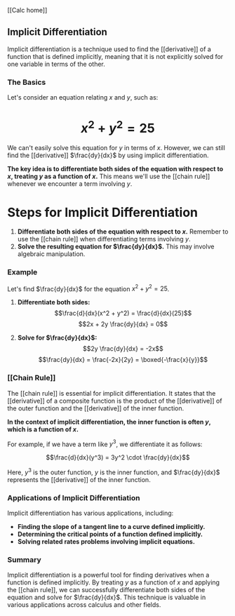[[Calc home]]
## Implicit Differentiation

Implicit differentiation is a technique used to find the [[derivative]] of a function that is defined implicitly, meaning that it is not explicitly solved for one variable in terms of the other. 

### The Basics

Let's consider an equation relating $x$ and $y$, such as:
# $$x^2 + y^2 = 25$$
We can't easily solve this equation for $y$ in terms of $x$. However, we can still find the [[derivative]] $\frac{dy}{dx}$ by using implicit differentiation.

**The key idea is to differentiate both sides of the equation with respect to $x$, treating $y$ as a function of $x$.** This means we'll use the [[chain rule]] whenever we encounter a term involving $y$.

# Steps for Implicit Differentiation

1. **Differentiate both sides of the equation with respect to $x$.** Remember to use the [[chain rule]] when differentiating terms involving $y$. 
2. **Solve the resulting equation for $\frac{dy}{dx}$.** This may involve algebraic manipulation.

### Example

Let's find $\frac{dy}{dx}$ for the equation $x^2 + y^2 = 25$.

1. **Differentiate both sides:**
   $$\frac{d}{dx}(x^2 + y^2) = \frac{d}{dx}(25)$$
   $$2x + 2y \frac{dy}{dx} = 0$$

2. **Solve for $\frac{dy}{dx}$:**
   $$2y \frac{dy}{dx} = -2x$$
   $$\frac{dy}{dx} = \frac{-2x}{2y} = \boxed{-\frac{x}{y}}$$

### [[Chain Rule]]

The [[chain rule]] is essential for implicit differentiation. It states that the [[derivative]] of a composite function is the product of the [[derivative]] of the outer function and the [[derivative]] of the inner function.

**In the context of implicit differentiation, the inner function is often $y$, which is a function of $x$.** 

For example, if we have a term like $y^3$, we differentiate it as follows:

$$\frac{d}{dx}(y^3) = 3y^2 \cdot \frac{dy}{dx}$$

Here, $y^3$ is the outer function, $y$ is the inner function, and $\frac{dy}{dx}$ represents the [[derivative]] of the inner function.
### Applications of Implicit Differentiation

Implicit differentiation has various applications, including:

* **Finding the slope of a tangent line to a curve defined implicitly.**
* **Determining the critical points of a function defined implicitly.**
* **Solving related rates problems involving implicit equations.**

### Summary

Implicit differentiation is a powerful tool for finding derivatives when a function is defined implicitly. By treating $y$ as a function of $x$ and applying the [[chain rule]], we can successfully differentiate both sides of the equation and solve for $\frac{dy}{dx}$. This technique is valuable in various applications across calculus and other fields. 
